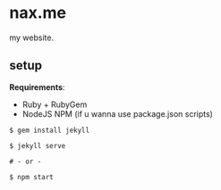 nax.me
=====

my website.

## setup

**Requirements**:

* Ruby + RubyGem
* NodeJS NPM (if u wanna use package.json scripts)

```
$ gem install jekyll

$ jekyll serve

# - or -

$ npm start
```